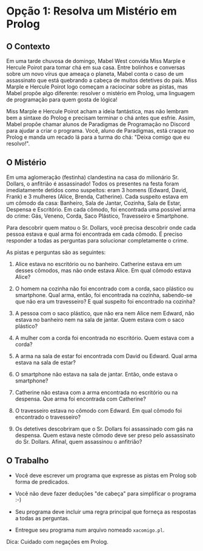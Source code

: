 # Opção 1: Resolva um Mistério em Prolog


## O Contexto

Em uma tarde chuvosa de domingo, Mabel West convida Miss Marple e Hercule Poirot para tomar chá em sua casa. Entre bolinhos e conversas sobre um novo vírus que ameaça o planeta, Mabel conta o caso de um assassinato que está quebrando a cabeça de muitos detetives do país. Miss Marple e Hercule Poirot logo começam a raciocinar sobre as pistas, mas Mabel propõe algo diferente: resolver o mistério em Prolog, uma linguagem de programação para quem gosta de lógica!

Miss Marple e Hercule Poirot acham a ideia fantástica, mas não lembram bem a sintaxe do Prolog e precisam terminar o chá antes que esfrie. Assim, Mabel propõe chamar alunos de Paradigmas de Programação no Discord para ajudar a criar o programa. Você, aluno de Paradigmas, está craque no Prolog e manda um recado lá para a turma do chá: "Deixa comigo que eu resolvo!".


## O Mistério

Em uma aglomeração (festinha) clandestina na casa do milionário Sr. Dollars, o anfitrião é assassinado! Todos os presentes na festa foram imediatamente detidos como suspeitos: eram 3 homens (Edward, David, Frank) e 3 mulheres (Alice, Brenda, Catherine). Cada suspeito estava em um cômodo da casa: Banheiro, Sala de Jantar, Cozinha, Sala de Estar, Despensa e Escritório. Em cada cômodo, foi encontrada uma possível arma do crime: Gás, Veneno, Corda, Saco Plástico, Travesseiro e Smartphone.

Para descobrir quem matou o Sr. Dollars, você precisa descobrir onde cada pessoa estava e qual arma foi encontrada em cada cômodo. É preciso responder a todas as perguntas para solucionar completamente o crime.

As pistas e perguntas são as seguintes:

1. Alice estava no escritório ou no banheiro. Catherine estava em um desses cômodos, mas não onde estava Alice. Em qual cômodo estava Alice?

2. O homem na cozinha não foi encontrado com a corda, saco plástico ou smartphone. Qual arma, então, foi encontrada na cozinha, sabendo-se que não era um travesseiro? E qual suspeito foi encontrado na cozinha?

3. A pessoa com o saco plástico, que não era nem Alice nem Edward, não estava no banheiro nem na sala de jantar. Quem estava com o saco plástico?

4. A mulher com a corda foi encontrada no escritório. Quem estava com a corda?

5. A arma na sala de estar foi encontrada com David ou Edward. Qual arma estava na sala de estar?

6. O smartphone não estava na sala de jantar. Então, onde estava o smartphone?

7. Catherine não estava com a arma encontrada no escritório ou na despensa. Que arma foi encontrada com Catherine?

8. O travesseiro estava no cômodo com Edward. Em qual cômodo foi encontrado o travesseiro?

9. Os detetives descobriram que o Sr. Dollars foi assassinado com gás na despensa. Quem estava neste cômodo deve ser preso pelo assassinato do Sr. Dollars. Afinal, quem assassinou o anfitrião?




## O Trabalho

- Você deve escrever um programa que expresse as pistas em Prolog sob forma de predicados.

- Você não deve fazer deduções "de cabeça" para simplificar o programa :-)

- Seu programa deve incluir uma regra principal que forneça as respostas a todas as perguntas.

- Entregue seu programa num arquivo nomeado `xacomigo.pl`.

Dica: Cuidado com negações em Prolog.

